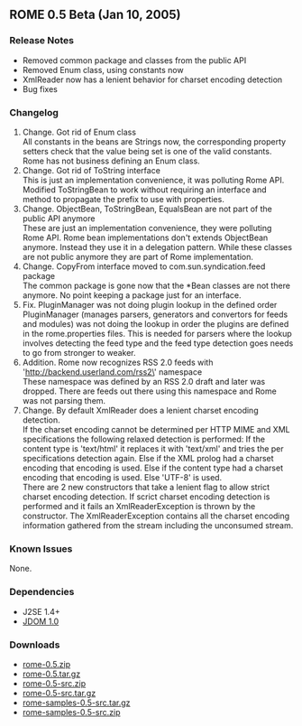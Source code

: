 ## ROME 0.5 Beta (Jan 10, 2005)

### Release Notes

-   Removed common package and classes from the public API
-   Removed Enum class, using constants now
-   XmlReader now has a lenient behavior for charset encoding detection
-   Bug fixes

### Changelog

1.  Change. Got rid of Enum class\
    All constants in the beans are Strings now, the corresponding
    property setters check that the value being set is one of the valid
    constants. Rome has not business defining an Enum class.
2.  Change. Got rid of ToString interface\
    This is just an implementation convenience, it was polluting Rome
    API. Modified ToStringBean to work without requiring an interface
    and method to propagate the prefix to use with properties.
3.  Change. ObjectBean, ToStringBean, EqualsBean are not part of the
    public API anymore\
    These are just an implementation convenience, they were polluting
    Rome API. Rome bean implementations don\'t extends ObjectBean
    anymore. Instead they use it in a delegation pattern. While these
    classes are not public anymore they are part of Rome implementation.
4.  Change. CopyFrom interface moved to com.sun.syndication.feed
    package\
    The common package is gone now that the \*Bean classes are not there
    anymore. No point keeping a package just for an interface.
5.  Fix. PluginManager was not doing plugin lookup in the defined order\
    PluginManager (manages parsers, generators and convertors for feeds
    and modules) was not doing the lookup in order the plugins are
    defined in the rome.properties files. This is needed for parsers
    where the lookup involves detecting the feed type and the feed type
    detection goes needs to go from stronger to weaker.
6.  Addition. Rome now recognizes RSS 2.0 feeds with
    \'http://backend.userland.com/rss2\' namespace\
    These namespace was defined by an RSS 2.0 draft and later was
    dropped. There are feeds out there using this namespace and Rome was
    not parsing them.
7.  Change. By default XmlReader does a lenient charset encoding
    detection.\
    If the charset encoding cannot be determined per HTTP MIME and XML
    specifications the following relaxed detection is performed: If the
    content type is \'text/html\' it replaces it with \'text/xml\' and
    tries the per specifications detection again. Else if the XML prolog
    had a charset encoding that encoding is used. Else if the content
    type had a charset encoding that encoding is used. Else \'UTF-8\' is
    used.\
    There are 2 new constructors that take a lenient flag to allow
    strict charset encoding detection. If scrict charset encoding
    detection is performed and it fails an XmlReaderException is thrown
    by the constructor. The XmlReaderException contains all the charset
    encoding information gathered from the stream including the
    unconsumed stream.

### Known Issues

None.

### Dependencies

-   J2SE 1.4+
-   [JDOM 1.0](http://www.jdom.org/)

### Downloads

-   [rome-0.5.zip](rome-0.5.zip)
-   [rome-0.5.tar.gz](rome-0.5.tar.gz)
-   [rome-0.5-src.zip](rome-0.5-src.zip)
-   [rome-0.5-src.tar.gz](rome-0.5-src.tar.gz)
-   [rome-samples-0.5-src.tar.gz](rome-samples-0.5-src.tar.gz)
-   [rome-samples-0.5-src.zip](rome-samples-0.5-src.zip)
